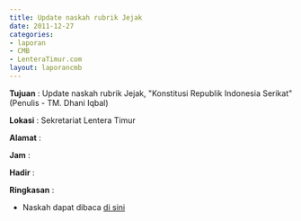 ```yaml
---
title: Update naskah rubrik Jejak
date: 2011-12-27
categories:
- laporan
- CMB
- LenteraTimur.com
layout: laporancmb
---
```


**Tujuan** : Update naskah rubrik Jejak, "Konstitusi Republik Indonesia Serikat" (Penulis - TM. Dhani Iqbal)

**Lokasi** : Sekretariat Lentera Timur

**Alamat** : 

**Jam** : 

**Hadir** : 

**Ringkasan** : 
* Naskah dapat dibaca [di sini](http://www.lenteratimur.com/2011/12/konstitusi-republik-indonesia-serikat/)

